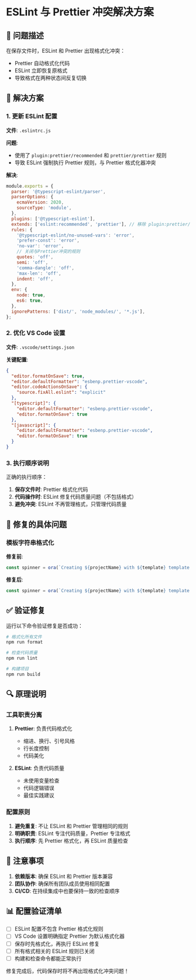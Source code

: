 # ESLint 与 Prettier 冲突解决方案

## 🐛 问题描述

在保存文件时，ESLint 和 Prettier 出现格式化冲突：

- Prettier 自动格式化代码
- ESLint 立即恢复原格式
- 导致格式在两种状态间反复切换

## 🔧 解决方案

### 1. 更新 ESLint 配置

**文件**: `.eslintrc.js`

**问题**:

- 使用了 `plugin:prettier/recommended` 和 `prettier/prettier` 规则
- 导致 ESLint 强制执行 Prettier 规则，与 Prettier 格式化器冲突

**解决**:

```javascript
module.exports = {
  parser: '@typescript-eslint/parser',
  parserOptions: {
    ecmaVersion: 2020,
    sourceType: 'module',
  },
  plugins: ['@typescript-eslint'],
  extends: ['eslint:recommended', 'prettier'], // 移除 plugin:prettier/recommended
  rules: {
    '@typescript-eslint/no-unused-vars': 'error',
    'prefer-const': 'error',
    'no-var': 'error',
    // 关闭与Prettier冲突的规则
    quotes: 'off',
    semi: 'off',
    'comma-dangle': 'off',
    'max-len': 'off',
    indent: 'off',
  },
  env: {
    node: true,
    es6: true,
  },
  ignorePatterns: ['dist/', 'node_modules/', '*.js'],
};
```

### 2. 优化 VS Code 设置

**文件**: `.vscode/settings.json`

**关键配置**:

```json
{
  "editor.formatOnSave": true,
  "editor.defaultFormatter": "esbenp.prettier-vscode",
  "editor.codeActionsOnSave": {
    "source.fixAll.eslint": "explicit"
  },
  "[typescript]": {
    "editor.defaultFormatter": "esbenp.prettier-vscode",
    "editor.formatOnSave": true
  },
  "[javascript]": {
    "editor.defaultFormatter": "esbenp.prettier-vscode",
    "editor.formatOnSave": true
  }
}
```

### 3. 执行顺序说明

正确的执行顺序：

1. **保存文件时**: Prettier 格式化代码
2. **代码操作时**: ESLint 修复代码质量问题（不包括格式）
3. **避免冲突**: ESLint 不再管理格式，只管理代码质量

## 📝 修复的具体问题

### 模板字符串格式化

**修复前**:

```typescript
const spinner = ora(`Creating ${projectName} with ${template} template...`).start();
```

**修复后**:

```typescript
const spinner = ora(`Creating ${projectName} with ${template} template...`).start();
```

## ✅ 验证修复

运行以下命令验证修复是否成功：

```bash
# 格式化所有文件
npm run format

# 检查代码质量
npm run lint

# 构建项目
npm run build
```

## 🔍 原理说明

### 工具职责分离

1. **Prettier**: 负责代码格式化
   - 缩进、换行、引号风格
   - 行长度控制
   - 代码美化

2. **ESLint**: 负责代码质量
   - 未使用变量检查
   - 代码逻辑错误
   - 最佳实践建议

### 配置原则

1. **避免重复**: 不让 ESLint 和 Prettier 管理相同的规则
2. **明确职责**: ESLint 专注代码质量，Prettier 专注格式
3. **执行顺序**: 先 Prettier 格式化，再 ESLint 质量检查

## 🚨 注意事项

1. **依赖版本**: 确保 ESLint 和 Prettier 版本兼容
2. **团队协作**: 确保所有团队成员使用相同配置
3. **CI/CD**: 在持续集成中也要保持一致的检查顺序

## 📊 配置验证清单

- [ ] ESLint 配置不包含 Prettier 格式化规则
- [ ] VS Code 设置明确指定 Prettier 为默认格式化器
- [ ] 保存时先格式化，再执行 ESLint 修复
- [ ] 所有格式相关的 ESLint 规则已关闭
- [ ] 构建和检查命令都能正常执行

修复完成后，代码保存时将不再出现格式化冲突问题！
